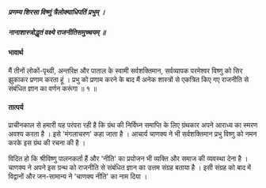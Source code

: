 ##### प्रणम्य शिरसा विष्णुं त्रैलोक्याधिपतिं प्रभुम् ।
##### नानाशास्त्रोद्धृतं वक्ष्ये राजनीतिसमुच्चयम् ॥

#### भावार्थ

मैं तीनों लोकों-पृथ्वी, अन्तरिक्ष और पाताल के स्वामी सर्वशक्तिमान, सर्वव्यापक परमेश्वर विष्णु को सिर झुकाकर प्रणाम करता हूं । प्रभु को प्रणाम करने के बाद मैं अनेक शास्त्रों से एकत्रित किए गए राजनीति से संबंधित ज्ञान का वर्णन करूंगा ॥ १ ॥

#### तात्पर्य

प्राचीनकाल से हमारी यह परंपरा रही है कि ग्रंथ की निर्विघ्न समाप्ति के लिए ग्रंथकार अपने आराध्य का स्मरण अवश्य करता है । इसे 'मंगलाचरण' कहा जाता है । आचार्य चाणक्य ने भी सर्वशक्तिमान प्रभु विष्णु को नमन करके इस ग्रंथ की रचना की है ।

विदित हो कि श्रीविष्णु पालनकर्ता हैं और 'नीति' का प्रयोजन भी व्यक्ति और समाज की व्यवस्था देना है । चाणक्य ने अपने इस ग्रन्थ को राजनीति से संबंधित ज्ञान का उत्तम संग्रह बताया है । इसी संग्रह को बाद में विद्वानों और जन-सामान्य ने 'चाणक्य नीति' का नाम दिया ।